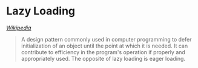 # Lazy Loading

*[Wikipedia](https://en.wikipedia.org/wiki/Lazy_loading)*

> A design pattern commonly used in computer programming to defer initialization of an object until the point at which it is needed. It can contribute to efficiency in the program's operation if properly and appropriately used. The opposite of lazy loading is eager loading.
